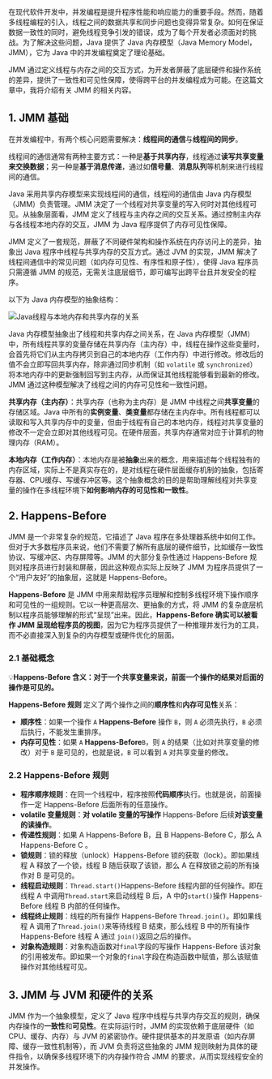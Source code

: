 在现代软件开发中，并发编程是提升程序性能和响应能力的重要手段。然而，随着多线程编程的引入，线程之间的数据共享和同步问题也变得异常复杂。如何在保证数据一致性的同时，避免线程竞争引发的错误，成为了每个开发者必须面对的挑战。为了解决这些问题，Java 提供了 Java 内存模型（Java Memory Model，JMM），它为 Java 中的并发编程奠定了理论基础。

JMM 通过定义线程与内存之间的交互方式，为开发者屏蔽了底层硬件和操作系统的差异，提供了一致性和可见性保障，使得跨平台的并发编程成为可能。在这篇文章中，我将介绍有关 JMM 的相关内容。

## 1. JMM 基础

在并发编程中，有两个核心问题需要解决：**线程间的通信**与**线程间的同步**。

线程间的通信通常有两种主要方式：一种是**基于共享内存**，线程通过**读写共享变量来交换数据**；另一种是**基于消息传递**，通过如**信号量**、**消息队列**等机制来进行线程间的通信。

Java 采用共享内存模型来实现线程间的通信，线程间的通信由 Java 内存模型（JMM）负责管理。JMM 决定了一个线程对共享变量的写入何时对其他线程可见。从抽象层面看，JMM 定义了线程与主内存之间的交互关系。通过控制主内存与各线程本地内存的交互，JMM 为 Java 程序提供了内存可见性保障。

JMM 定义了一套规范，屏蔽了不同硬件架构和操作系统在内存访问上的差异，抽象出 Java 程序中线程与共享内存的交互方式。通过 JVM 的实现，JMM 解决了线程间通信中的常见问题（如内存可见性、有序性和原子性），使得 Java 程序员只需遵循 JMM 的规范，无需关注底层细节，即可编写出跨平台且并发安全的程序。

以下为 Java 内存模型的抽象结构：

![Java线程与本地内存和共享内存的关系](/JMM.png)

Java 内存模型抽象出了线程和共享内存之间关系，在 Java 内存模型（JMM）中，所有线程共享的变量存储在共享内存（主内存）中，线程在操作这些变量时，会首先将它们从主内存拷贝到自己的本地内存（工作内存）中进行修改。修改后的值不会立即写回共享内存，除非通过同步机制（如 `volatile` 或 `synchronized`）将本地内存中的更新强制回写到主内存，从而保证其他线程能够看到最新的修改。JMM 通过这种模型解决了线程之间的内存可见性和一致性问题。

**共享内存（主内存）**：共享内存（也称为主内存）是 JMM 中线程之间**共享变量**的存储区域。Java 中所有的**实例变量**、**类变量**都存储在主内存中。所有线程都可以读取和写入共享内存中的变量，但由于线程有自己的本地内存，线程对共享变量的修改不一定会立即对其他线程可见。在硬件层面，共享内存通常对应于计算机的物理内存（RAM）。

**本地内存（工作内存）**：本地内存是被**抽象**出来的概念，用来描述每个线程独有的内存区域，实际上不是真实存在的，是对线程在硬件层面缓存机制的抽象，包括寄存器、CPU缓存、写缓存冲区等。这个抽象概念的目的是帮助理解线程对共享变量的操作在多线程环境下**如何影响内存的可见性和一致性**。

## 2. Happens-Before

 JMM 是一个非常复杂的规范，它描述了 Java 程序在多处理器系统中如何工作。但对于大多数程序员来说，他们不需要了解所有底层的硬件细节，比如缓存一致性协议、写缓冲区、内存屏障等。JMM 的大部分复杂性通过 Happens-Before 规则对程序员进行封装和屏蔽，因此这种观点实际上反映了 JMM 为程序员提供了一个“用户友好”的抽象层，这就是 Happens-Before。  

**Happens-Before** 是 JMM 中用来帮助程序员理解和控制多线程环境下操作顺序和可见性的一组规则。它以一种更高层次、更抽象的方式，将 JMM 的复杂底层机制以程序员能够理解的形式“呈现”出来。因此，**Happens-Before 确实可以被看作 JMM 呈现给程序员的视图**，因为它为程序员提供了一种推理并发行为的工具，而不必直接深入到复杂的内存模型或硬件优化的层面。  

### 2.1 基础概念

💡**Happens-Before 含义：对于一个共享变量来说，前面一个操作的结果对后面的操作是可见的。**

**Happens-Before 规则** 定义了两个操作之间的**顺序性**和**内存可见性**关系：

- **顺序性**：如果一个操作 `A` **Happens-Before** 操作 `B`，则 `A` 必须先执行，`B` 必须后执行，不能发生重排序。
- **内存可见性**：如果 `A` **Happens-Before**`B`，则 `A` 的结果（比如对共享变量的修改）对于 `B` 是可见的，也就是说，`B` 可以看到 `A` 对共享变量的修改。

### 2.2 Happens-Before 规则

- **程序顺序规则**：在同一个线程中，程序按照**代码顺序**执行。也就是说，前面操作一定 Happens-Before 后面所有的任意操作。
- **volatile 变量规则**：**对 volatile 变量的写操作** Happens-Before 后续**对该变量的读操作**。
- **传递性规则**：如果 A Happens-Before B，且 B Happens-Before C，那么 A Happens-Before C 。
- **锁规则**：锁的释放（unlock）Happens-Before 锁的获取（lock）。即如果线程 A 释放了一个锁，线程 B 随后获取了该锁，那么 A 在释放锁之前的所有操作对 B 是可见的。
- **线程启动规则**：`Thread.start()`Happens-Before 线程内部的任何操作。即在线程 A 中调用`Thread.start`来启动线程 B 后，A 中的`start()`操作 Happens-Before 线程 B 内部的任何操作。
- **线程终止规则**：线程的所有操作 Happens-Before `Thread.join()`。即如果线程 A 调用了`Thread.join()`来等待线程 B 结束，那么线程 B 中的所有操作 Happens-Before 线程 A 通过 `join()`返回之后的操作。
- **对象构造规则**：对象构造函数对`final`字段的写操作 Happens-Before 该对象的引用被发布。即如果一个对象的`final`字段在构造函数中赋值，那么该赋值操作对其他线程可见。

## 3. JMM 与 JVM 和硬件的关系

JMM 作为一个抽象模型，定义了 Java 程序中线程与共享内存交互的规则，确保内存操作的**一致性**和**可见性**。在实际运行时，JMM 的实现依赖于底层硬件（如 CPU、缓存、内存）与 JVM 的紧密协作。硬件提供基本的并发原语（如内存屏障、缓存一致性机制等），而 JVM 负责将这些抽象的 JMM 规则映射为具体的硬件指令，以确保多线程环境下的内存操作符合 JMM 的要求，从而实现线程安全的并发操作。

